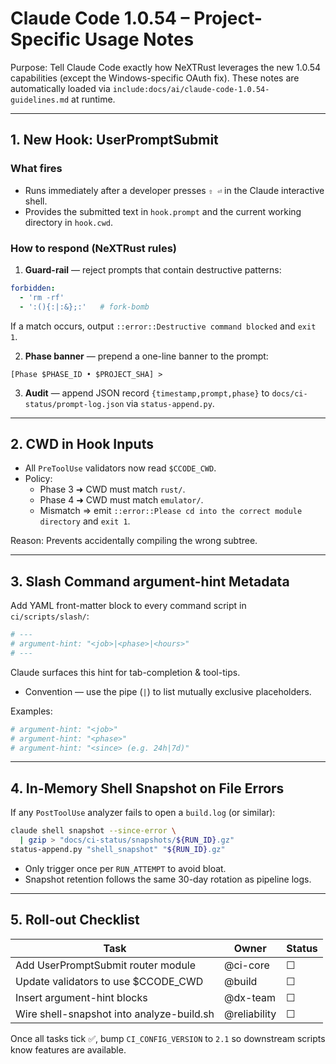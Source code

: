 # Claude Code 1.0.54 – Project-Specific Usage Notes

Purpose: Tell Claude Code exactly how NeXTRust leverages the new 1.0.54 capabilities (except the Windows-specific OAuth fix). These notes are automatically loaded via `include:docs/ai/claude-code-1.0.54-guidelines.md` at runtime.

---

## 1. New Hook: UserPromptSubmit

### What fires
- Runs immediately after a developer presses `⇧ ⏎` in the Claude interactive shell.
- Provides the submitted text in `hook.prompt` and the current working directory in `hook.cwd`.

### How to respond (NeXTRust rules)

1. **Guard-rail** — reject prompts that contain destructive patterns:

```yaml
forbidden:
  - 'rm -rf'
  - ':(){:|:&};:'   # fork-bomb
```

If a match occurs, output `::error::Destructive command blocked` and `exit 1`.

2. **Phase banner** — prepend a one-line banner to the prompt:

```
[Phase $PHASE_ID • $PROJECT_SHA] >
```

3. **Audit** — append JSON record `{timestamp,prompt,phase}` to `docs/ci-status/prompt-log.json` via `status-append.py`.

---

## 2. CWD in Hook Inputs

- All `PreToolUse` validators now read `$CCODE_CWD`.
- Policy:
  - Phase 3 ➜ CWD must match `rust/`.
  - Phase 4 ➜ CWD must match `emulator/`.
  - Mismatch ⇒ emit `::error::Please cd into the correct module directory` and `exit 1`.

Reason: Prevents accidentally compiling the wrong subtree.

---

## 3. Slash Command argument-hint Metadata

Add YAML front-matter block to every command script in `ci/scripts/slash/`:

```bash
# ---
# argument-hint: "<job>|<phase>|<hours>"
# ---
```

Claude surfaces this hint for tab-completion & tool-tips.
- Convention — use the pipe (`|`) to list mutually exclusive placeholders.

Examples:
```bash
# argument-hint: "<job>"
# argument-hint: "<phase>"
# argument-hint: "<since> (e.g. 24h|7d)"
```

---

## 4. In-Memory Shell Snapshot on File Errors

If any `PostToolUse` analyzer fails to open a `build.log` (or similar):

```bash
claude shell snapshot --since-error \
  | gzip > "docs/ci-status/snapshots/${RUN_ID}.gz"
status-append.py "shell_snapshot" "${RUN_ID}.gz"
```

- Only trigger once per `RUN_ATTEMPT` to avoid bloat.
- Snapshot retention follows the same 30-day rotation as pipeline logs.

---

## 5. Roll-out Checklist

| Task | Owner | Status |
|------|-------|--------|
| Add UserPromptSubmit router module | @ci-core | ☐ |
| Update validators to use $CCODE_CWD | @build | ☐ |
| Insert argument-hint blocks | @dx-team | ☐ |
| Wire shell-snapshot into analyze-build.sh | @reliability | ☐ |

Once all tasks tick ✅, bump `CI_CONFIG_VERSION` to `2.1` so downstream scripts know features are available.